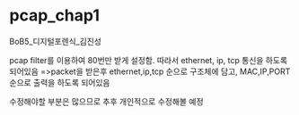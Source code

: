 # pcap_chap1
BoB5_디지털포렌식_김진성


pcap filter를 이용하여 80번만 받게 설정함. 따라서 ethernet, ip, tcp 통신을 하도록 되어있음
=>packet을 받은후 ethernet,ip,tcp 순으로 구조체에 담고, MAC,IP,PORT순으로 출력을 하도록 되어있음

수정해야할 부분은 많으므로 추후 개인적으로 수정해볼 예정
